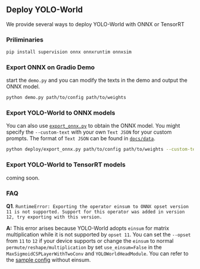 ## Deploy YOLO-World

We provide several ways to deploy YOLO-World with ONNX or TensorRT

### Priliminaries

```bash
pip install supervision onnx onnxruntim onnxsim
```

### Export ONNX on Gradio Demo

start the `demo.py` and you can modify the texts in the demo and output the ONNX model.

```bash
python demo.py path/to/config path/to/weights
```

### Export YOLO-World to ONNX models

You can also use [`export_onnx.py`](../deploy/export_onnx.py) to obtain the ONNX model. You might specify the `--custom-text` with your own `Text JSON` for your custom prompts. The format of `Text JSON` can be found in [`docs/data`](../docs/data.md).

```bash
python deploy/export_onnx.py path/to/config path/to/weights --custom-text path/to/customtexts --opset 11
```


### Export YOLO-World to TensorRT models

coming soon.

### FAQ

**Q1**. `RuntimeError: Exporting the operator einsum to ONNX opset version 11 is not supported. Support for this operator was added in version 12, try exporting with this version.`

**A:** This error arises because YOLO-World adopts `einsum` for matrix multiplication while it is not supported by `opset 11`. You can set the `--opset` from `11` to `12` if your device supports or change the `einsum` to normal `permute/reshape/multiplication` by set `use_einsum=False` in the `MaxSigmoidCSPLayerWithTwoConv` and `YOLOWorldHeadModule`. You can refer to the [sample config](../configs/pretrain/yolo_world_v2_m_vlpan_bn_noeinsum_2e-3_100e_4x8gpus_obj365v1_goldg_train_lvis_minival.py) without einsum.

